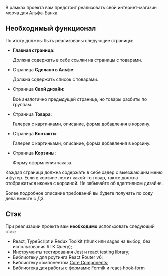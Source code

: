 В рамках проекта вам предстоит реализовать свой интернет-магазин мерча для Альфа-Банка. 

## Необходимый функционал

По итогу должны быть реализованы следующие страницы:

- **Главная страница**:
    
    Должна содержать в себе ссылки на страницы с товарами.
    
        
- Страница **Сделано в Альфе**:
    
    Должна содержать список с товарами.
    

- Страница **Свой дизайн**:
    
    Всё аналогично предыдущей странице, но товары разбиты по группам.
- Страница **Товара**:
    
     Галерея с картинками, описание, форма добавления в корзину.
    
        
- Страница **Контакты**:
    
     Галерея с картинками, описание, форма добавления в корзину.
   
        
- Страница **Корзины**:
    
    Форму оформления заказа.
 

Каждая страница должна содержать в себе хэдер с выезжающим меню и футер. Если в корзине лежит какой-то товар, также должна отображаться иконка с корзиной. Не забывайте об адаптивном дизайне.

Более подробное описание требований вы будете получать по ходу дела вместе с ДЗ.

## Стэк

При реализации проекта вам **необходимо** использовать следующий стэк:

- React, TypeScript и Redux Toolkit (thunk или sagas на выбор, без использования RTK Query);
- Инструменты тестирования Jest и react testing library;
- Библиотеку для роутинга React Router v6;
- Библиотеку компонентом [Core Components](https://core-ds.github.io/core-components/master/);
- Библиотека для работы с формами: Formik и react-hook-form    
